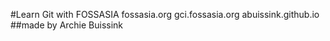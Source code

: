 #Learn Git with FOSSASIA
fossasia.org
gci.fossasia.org
abuissink.github.io
##made by Archie Buissink
